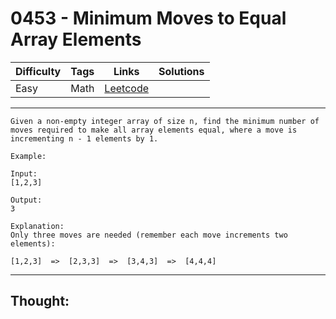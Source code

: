 # 0453 - Minimum Moves to Equal Array Elements

Difficulty  | Tags | Links | Solutions
----------- | ---- | ----- | -----
Easy | Math | [Leetcode](https://leetcode.com/problems/minimum-moves-to-equal-array-elements/description/) |


-----------

```
Given a non-empty integer array of size n, find the minimum number of moves required to make all array elements equal, where a move is incrementing n - 1 elements by 1.

Example:

Input:
[1,2,3]

Output:
3

Explanation:
Only three moves are needed (remember each move increments two elements):

[1,2,3]  =>  [2,3,3]  =>  [3,4,3]  =>  [4,4,4]
```

-----------

## Thought:
